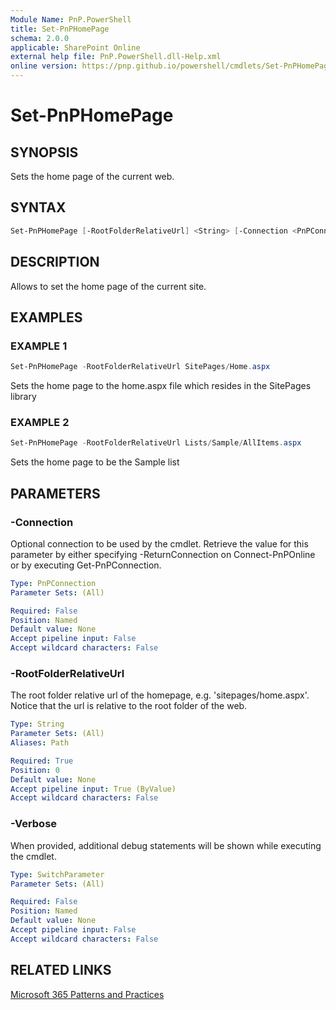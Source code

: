 ```yaml
---
Module Name: PnP.PowerShell
title: Set-PnPHomePage
schema: 2.0.0
applicable: SharePoint Online
external help file: PnP.PowerShell.dll-Help.xml
online version: https://pnp.github.io/powershell/cmdlets/Set-PnPHomePage.html
---
```

 
# Set-PnPHomePage

## SYNOPSIS
Sets the home page of the current web.

## SYNTAX

```powershell
Set-PnPHomePage [-RootFolderRelativeUrl] <String> [-Connection <PnPConnection>] [-Verbose] 
```

## DESCRIPTION

Allows to set the home page of the current site.

## EXAMPLES

### EXAMPLE 1
```powershell
Set-PnPHomePage -RootFolderRelativeUrl SitePages/Home.aspx
```

Sets the home page to the home.aspx file which resides in the SitePages library

### EXAMPLE 2
```powershell
Set-PnPHomePage -RootFolderRelativeUrl Lists/Sample/AllItems.aspx
```

Sets the home page to be the Sample list

## PARAMETERS

### -Connection
Optional connection to be used by the cmdlet. Retrieve the value for this parameter by either specifying -ReturnConnection on Connect-PnPOnline or by executing Get-PnPConnection.

```yaml
Type: PnPConnection
Parameter Sets: (All)

Required: False
Position: Named
Default value: None
Accept pipeline input: False
Accept wildcard characters: False
```

### -RootFolderRelativeUrl
The root folder relative url of the homepage, e.g. 'sitepages/home.aspx'. Notice that the url is relative to the root folder of the web.

```yaml
Type: String
Parameter Sets: (All)
Aliases: Path

Required: True
Position: 0
Default value: None
Accept pipeline input: True (ByValue)
Accept wildcard characters: False
```

### -Verbose
When provided, additional debug statements will be shown while executing the cmdlet.

```yaml
Type: SwitchParameter
Parameter Sets: (All)

Required: False
Position: Named
Default value: None
Accept pipeline input: False
Accept wildcard characters: False
```

## RELATED LINKS

[Microsoft 365 Patterns and Practices](https://aka.ms/m365pnp)